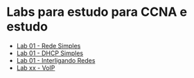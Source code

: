 # Labs para estudo para CCNA e estudo

- [Lab 01 - Rede Simples](https://github.com/Tetzdesen/Estudo-Redes/tree/main/Cisco/lab-01)
- [Lab 01 - DHCP Simples](https://github.com/Tetzdesen/Estudo-Redes/tree/main/Cisco/lab-01)
- [Lab 01 - Interligando Redes](https://github.com/Tetzdesen/Estudo-Redes/tree/main/Cisco/lab-01)
- [Lab xx - VoIP]()

